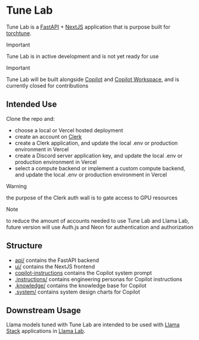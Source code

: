 # Tune Lab

Tune Lab is a [FastAPI](https://fastapi.tiangolo.com) + [NextJS](https://nextjs.org) application that is purpose built for [torchtune](https://github.com/pytorch/torchtune).

> [!IMPORTANT]
> Tune Lab is in active development and is not yet ready for use

> [!IMPORTANT]
> Tune Lab will be built alongside [Copilot](https://github.com/features/copilot) and [Copilot Workspace](https://githubnext.com/projects/copilot-workspace), and is currently closed for contributions

## Intended Use

Clone the repo and:

- choose a local or Vercel hosted deployment
- create an account on [Clerk](https://clerk.com)
- create a Clerk application, and update the local .env or production environment in Vercel
- create a Discord server application key, and update the local .env or production environment in Vercel
- select a compute backend or implement a custom compute backend, and update the local .env or production environment in Vercel

> [!WARNING]
> the purpose of the Clerk auth wall is to gate access to GPU resources

> [!NOTE]
> to reduce the amount of accounts needed to use Tune Lab and Llama Lab, future version will use Auth.js and Neon for authentication and authorization

## Structure

- [api/](./api) contains the FastAPI backend
- [ui/](./ui) contains the NextJS frontend
- [copilot-instructions](.github/copilot-instructions.md) contains the Copilot system prompt
- [.instructions/](./.instructions) contains engineering personas for Copilot instructions
- [.knowledge/](./.knowledge) contains the knowledge base for Copilot
- [.system/](./.system) contains system design charts for Copilot

## Downstream Usage

Llama models tuned with Tune Lab are intended to be used with [Llama Stack](https://github.com/meta-llama/llama-stack) applications in [Llama Lab](https://github.com/theosis-ai/llama-lab).
